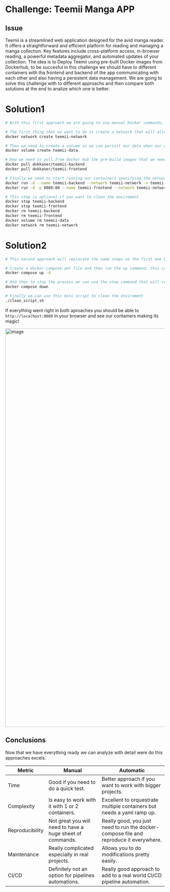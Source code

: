 # Challenge: Teemii Manga APP

## Issue
Teemii is a streamlined web application designed for the avid manga reader. It offers a straightforward and efficient platform for reading and managing a manga collection. 
Key features include cross-platform access, in-browser reading, a powerful metadata aggregator, and automated updates of your collection.
The idea is to Deploy Teemii using pre-built Docker images from Dockerhub, to be succesful in this challenge we should have to different containers with tha frontend and backend of the app communicating with each other and also having a persistent data management.
We are going to solve this challenge with to different approachs and then compare both solutions at the end to analize which one is better. 


# Solution1

```bash
# With this first approach we are going to use manual Docker commands, lets do it step by step

# The first thing that we want to do is create a network that will allow our containers to communicate with each other
docker network create teemii-network

# Then we need to create a volume so we can persist our data when our containers get removed.
docker volume create teemii-data

# Now we need to pull from docker hub the pre-build images that we need to start running our project
docker pull dokkaner/teemii-backend
docker pull dokkaner/teemii-frontend

# Finally we need to start running our containers specifying the network and volume that we just created, also we need to expose ports for the frontend so it can communicate with our local browsers
docker run -d --name teemii-backend --network teemii-network -v teemii-data:/data dokkaner/teemii-backend
docker run -d -p 8080:80 --name teemii-frontend --network teemii-network -e VITE_APP_TITLE=Teemii -e VITE_APP_PORT=80 dokkaner/teemii-frontend

# This step is optional if you want to clean the enviroment
docker stop teemii-backend
docker stop teemii-frontend
docker rm teemii-backend
docker rm teemii-frontend
docker volume rm teemii-data
docker network rm teemii-network
```

# Solution2

```bash
# This second approach will replacate the same steps as the first one but we are going to use docker compose to automate every step and be ready to go with a single command!

# Create a docker-compose.yml file and then run the up command, this command wil automatically create our containers, volumes and networks
docker compose up -d

# And then to stop the process we can use the stop command that will remove everything but the volume, which makes sense right?
docker compose down

# Finally we can use this mini script to clean the enviroment
./clean_script.sh
```

If everything went right in both aproaches you should be able to `http://localhost:8080` in your browser and see our containers making its magic!

<img width="2535" height="1257" alt="image" src="https://github.com/user-attachments/assets/e42277e8-1540-467a-bf3d-b95d8590a37b" />


## Conclusions

Now that we have everything ready we can analyze with detail were do this approaches excels.

| Metric | Manual | Automatic |
---------|--------|------------
| Time | Good if you need to do a quick test. | Better approach if you want to work with bigger projects. |
| Complexity | Is easy to work with it with 1 or 2 containers. | Excellent to orquestrate multiple containers but needs a yaml ramp up. |
| Reproducibility | Not great you will need to have a huge sheet of commands. | Really good, you just need to run the docker-compose file and reproduce it everywhere. |
|Maintenance| Really complicated especially in real projects. | Allows you to do modifications pretty easily.|
| CI/CD | Definitely not an option for pipelines automations. | Really good approach to add to a real world CI/CD pipeline automation. |
